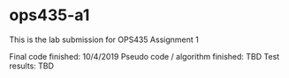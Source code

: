 # ops435-a1
This is the lab submission for OPS435 Assignment 1

Final code finished: 10/4/2019
Pseudo code / algorithm finished: TBD
Test results: TBD
